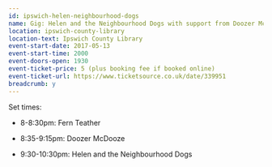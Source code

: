 ```yaml
---
id: ipswich-helen-neighbourhood-dogs
name: Gig: Helen and the Neighbourhood Dogs with support from Doozer McDooze and Fern Teather
location: ipswich-county-library
location-text: Ipswich County Library
event-start-date: 2017-05-13
event-start-time: 2000
event-doors-open: 1930
event-ticket-price: 5 (plus booking fee if booked online)
event-ticket-url: https://www.ticketsource.co.uk/date/339951
breadcrumb: y
---
```


Set times:

* 8-8:30pm: Fern Teather

* 8:35-9:15pm: Doozer McDooze

* 9:30-10:30pm: Helen and the Neighbourhood Dogs
